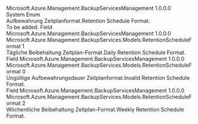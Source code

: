 <Type Name="RetentionScheduleFormat" FullName="Microsoft.Azure.Management.BackupServices.Models.RetentionScheduleFormat">
  <TypeSignature Language="C#" Value="public enum RetentionScheduleFormat" />
  <TypeSignature Language="ILAsm" Value=".class public auto ansi sealed RetentionScheduleFormat extends System.Enum" />
  <TypeSignature Language="DocId" Value="T:Microsoft.Azure.Management.BackupServices.Models.RetentionScheduleFormat" />
  <TypeSignature Language="VB.NET" Value="Public Enum RetentionScheduleFormat" />
  <TypeSignature Language="F#" Value="type RetentionScheduleFormat = " />
  <AssemblyInfo>
    <AssemblyName>Microsoft.Azure.Management.BackupServicesManagement</AssemblyName>
    <AssemblyVersion>1.0.0.0</AssemblyVersion>
  </AssemblyInfo>
  <Base>
    <BaseTypeName>System.Enum</BaseTypeName>
  </Base>
  <Docs>
    <summary>
            <span data-ttu-id="5fb59-101">Aufbewahrung Zeitplanformat.</span><span class="sxs-lookup"><span data-stu-id="5fb59-101">Retention Schedule Format.</span></span>
            </summary>
    <remarks>To be added.</remarks>
  </Docs>
  <Members>
    <Member MemberName="Daily">
      <MemberSignature Language="C#" Value="Daily" />
      <MemberSignature Language="ILAsm" Value=".field public static literal valuetype Microsoft.Azure.Management.BackupServices.Models.RetentionScheduleFormat Daily = int32(1)" />
      <MemberSignature Language="DocId" Value="F:Microsoft.Azure.Management.BackupServices.Models.RetentionScheduleFormat.Daily" />
      <MemberSignature Language="VB.NET" Value="Daily" />
      <MemberSignature Language="F#" Value="Daily = 1" Usage="Microsoft.Azure.Management.BackupServices.Models.RetentionScheduleFormat.Daily" />
      <MemberType>Field</MemberType>
      <AssemblyInfo>
        <AssemblyName>Microsoft.Azure.Management.BackupServicesManagement</AssemblyName>
        <AssemblyVersion>1.0.0.0</AssemblyVersion>
      </AssemblyInfo>
      <ReturnValue>
        <ReturnType>Microsoft.Azure.Management.BackupServices.Models.RetentionScheduleFormat</ReturnType>
      </ReturnValue>
      <MemberValue>1</MemberValue>
      <Docs>
        <summary>
            <span data-ttu-id="5fb59-102">Tägliche Beibehaltung Zeitplan-Format.</span><span class="sxs-lookup"><span data-stu-id="5fb59-102">Daily Retention Schedule Format.</span></span>
            </summary>
      </Docs>
    </Member>
    <Member MemberName="Invalid">
      <MemberSignature Language="C#" Value="Invalid" />
      <MemberSignature Language="ILAsm" Value=".field public static literal valuetype Microsoft.Azure.Management.BackupServices.Models.RetentionScheduleFormat Invalid = int32(0)" />
      <MemberSignature Language="DocId" Value="F:Microsoft.Azure.Management.BackupServices.Models.RetentionScheduleFormat.Invalid" />
      <MemberSignature Language="VB.NET" Value="Invalid" />
      <MemberSignature Language="F#" Value="Invalid = 0" Usage="Microsoft.Azure.Management.BackupServices.Models.RetentionScheduleFormat.Invalid" />
      <MemberType>Field</MemberType>
      <AssemblyInfo>
        <AssemblyName>Microsoft.Azure.Management.BackupServicesManagement</AssemblyName>
        <AssemblyVersion>1.0.0.0</AssemblyVersion>
      </AssemblyInfo>
      <ReturnValue>
        <ReturnType>Microsoft.Azure.Management.BackupServices.Models.RetentionScheduleFormat</ReturnType>
      </ReturnValue>
      <MemberValue>0</MemberValue>
      <Docs>
        <summary>
            <span data-ttu-id="5fb59-103">Ungültige Aufbewahrungsdauer Zeitplanformat.</span><span class="sxs-lookup"><span data-stu-id="5fb59-103">Invalid Retention Schedule Format.</span></span>
            </summary>
      </Docs>
    </Member>
    <Member MemberName="Weekly">
      <MemberSignature Language="C#" Value="Weekly" />
      <MemberSignature Language="ILAsm" Value=".field public static literal valuetype Microsoft.Azure.Management.BackupServices.Models.RetentionScheduleFormat Weekly = int32(2)" />
      <MemberSignature Language="DocId" Value="F:Microsoft.Azure.Management.BackupServices.Models.RetentionScheduleFormat.Weekly" />
      <MemberSignature Language="VB.NET" Value="Weekly" />
      <MemberSignature Language="F#" Value="Weekly = 2" Usage="Microsoft.Azure.Management.BackupServices.Models.RetentionScheduleFormat.Weekly" />
      <MemberType>Field</MemberType>
      <AssemblyInfo>
        <AssemblyName>Microsoft.Azure.Management.BackupServicesManagement</AssemblyName>
        <AssemblyVersion>1.0.0.0</AssemblyVersion>
      </AssemblyInfo>
      <ReturnValue>
        <ReturnType>Microsoft.Azure.Management.BackupServices.Models.RetentionScheduleFormat</ReturnType>
      </ReturnValue>
      <MemberValue>2</MemberValue>
      <Docs>
        <summary>
            <span data-ttu-id="5fb59-104">Wöchentliche Beibehaltung Zeitplan-Format.</span><span class="sxs-lookup"><span data-stu-id="5fb59-104">Weekly Retention Schedule Format.</span></span>
            </summary>
      </Docs>
    </Member>
  </Members>
</Type>